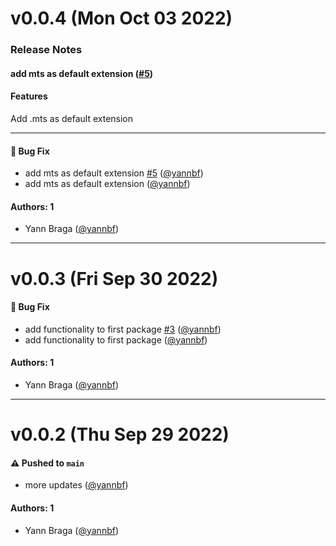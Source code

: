# v0.0.4 (Mon Oct 03 2022)

### Release Notes

#### add mts as default extension ([#5](https://github.com/yannbf/the-packages/pull/5))

#### Features
Add .mts as default extension

---

#### 🐛 Bug Fix

- add mts as default extension [#5](https://github.com/yannbf/the-packages/pull/5) ([@yannbf](https://github.com/yannbf))
- add mts as default extension ([@yannbf](https://github.com/yannbf))

#### Authors: 1

- Yann Braga ([@yannbf](https://github.com/yannbf))

---

# v0.0.3 (Fri Sep 30 2022)

#### 🐛 Bug Fix

- add functionality to first package [#3](https://github.com/yannbf/the-packages/pull/3) ([@yannbf](https://github.com/yannbf))
- add functionality to first package ([@yannbf](https://github.com/yannbf))

#### Authors: 1

- Yann Braga ([@yannbf](https://github.com/yannbf))

---

# v0.0.2 (Thu Sep 29 2022)

#### ⚠️ Pushed to `main`

- more updates ([@yannbf](https://github.com/yannbf))

#### Authors: 1

- Yann Braga ([@yannbf](https://github.com/yannbf))
